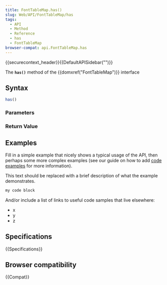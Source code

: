 ```yaml
---
title: FontTableMap.has()
slug: Web/API/FontTableMap/has
tags:
  - API
  - Method
  - Reference
  - has
  - FontTableMap
browser-compat: api.FontTableMap.has
---
```

{{securecontext_header}}{{DefaultAPISidebar("")}}

The **`has()`** method of the {{domxref("FontTableMap")}} interface 

## Syntax

```js
has()
```

### Parameters



### Return Value



## Examples

Fill in a simple example that nicely shows a typical usage of the API, then perhaps some more complex examples (see our guide on how to add [code examples](/en-US/docs/MDN/Contribute/Structures/Code_examples) for more information).

This text should be replaced with a brief description of what the example demonstrates.

```js
my code block
```

And/or include a list of links to useful code samples that live elsewhere:

*   x
*   y
*   z

## Specifications

{{Specifications}}

## Browser compatibility

{{Compat}}

